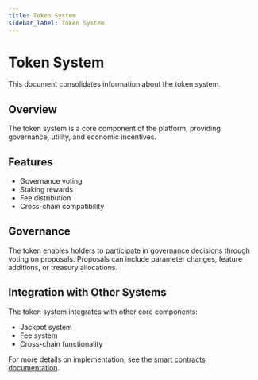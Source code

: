 ```yaml
---
title: Token System
sidebar_label: Token System
---
```


# Token System

This document consolidates information about the token system.

## Overview

The token system is a core component of the platform, providing governance, utility, and economic incentives.

## Features

- Governance voting
- Staking rewards
- Fee distribution
- Cross-chain compatibility

## Governance

The token enables holders to participate in governance decisions through voting on proposals.
Proposals can include parameter changes, feature additions, or treasury allocations.

## Integration with Other Systems

The token system integrates with other core components:
- Jackpot system
- Fee system
- Cross-chain functionality

For more details on implementation, see the [smart contracts documentation](/reference/contracts/core/token).
